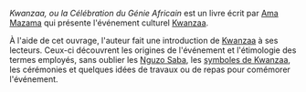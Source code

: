 <!-- TITLE: Kwanzaa, ou la Célébration du Génie Africain -->
<!-- SUBTITLE: Présentation du livre « Kwanzaa, ou la Célébration du Génie Africain » -->

*Kwanzaa, ou la Célébration du Génie Africain* est un livre écrit par [Ama Mazama](/personnalite/femme/polymathe/caraibes/midi/karukera/ama-mazama) qui présente l'événement culturel [Kwanzaa](/culture/panafricaine/kwanzaa).

À l'aide de cet ouvrage, l'auteur fait une introduction de [Kwanzaa](/culture/panafricaine/kwanzaa) à ses lecteurs. Ceux-ci découvrent les origines de l'événement et l'étimologie des termes employés, sans oublier les [Nguzo Saba](/culture/panafricaine/kwanzaa#les-nguzo-saba), les [symboles de Kwanzaa](/culture/panafricaine/kwanzaa#les-symboles), les cérémonies et quelques idées de travaux ou de repas pour comémorer l'événement.
